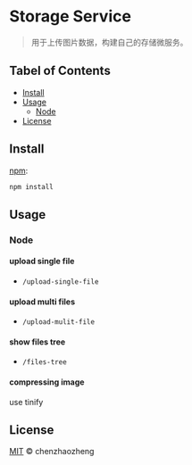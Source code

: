 # Storage Service
> 用于上传图片数据，构建自己的存储微服务。

## Tabel of Contents
* [Install](#install)
* [Usage](#usage)
  * [Node](#node)
* [License](#license)

## Install

[npm][]:
```sh
npm install
```

## Usage

### Node
#### upload single file
* ```/upload-single-file```

#### upload multi files
* ```/upload-mulit-file```

#### show files tree
* ```/files-tree```

#### compressing image
use tinify

## License

[MIT](LICENSE) © chenzhaozheng
##

[npm]: https://www.nmpjs.com/

